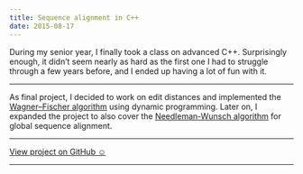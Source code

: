 ```yaml
---
title: Sequence alignment in C++
date: 2015-08-17
---
```


During my senior year, I finally took a class on advanced C++. Surprisingly enough, it didn’t seem nearly as hard as the first one I had to struggle through a few years before, and I ended up having a lot of fun with it.

---

As final project, I decided to work on edit distances and implemented the [Wagner–Fischer algorithm](https://en.wikipedia.org/wiki/Wagner%E2%80%93Fischer_algorithm) using dynamic programming. Later on, I expanded the project to also cover the [Needleman-Wunsch algorithm](https://en.wikipedia.org/wiki/Needleman%E2%80%93Wunsch_algorithm) for global sequence alignment.

---

<a href="https://github.com/melanietosik/cpp2/blob/master/sda/README.md" class="pa3 tc ba br2 db">View project on GitHub &#x263A;</a>

---
